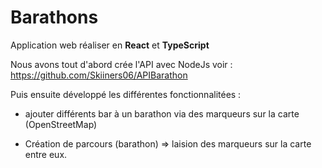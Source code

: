 # Barathons


Application web réaliser en **React** et **TypeScript**

Nous avons tout d'abord crée l'API avec NodeJs voir : https://github.com/Skiiners06/APIBarathon

Puis ensuite développé les différentes fonctionnalitées : 

  - ajouter différents bar à un barathon via des marqueurs sur la carte (OpenStreetMap)
  
  - Création de parcours (barathon) => laision des marqueurs sur la carte entre eux.
  
  
  
